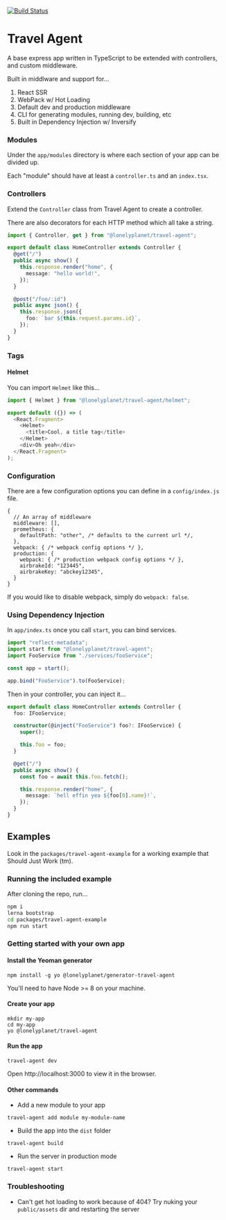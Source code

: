[![Build Status](https://travis-ci.org/lonelyplanet/travel-agent.svg?branch=master)](https://travis-ci.org/lonelyplanet/travel-agent)

# Travel Agent

A base express app written in TypeScript to be extended with controllers, and custom middleware.

Built in middlware and support for...

1. React SSR
1. WebPack w/ Hot Loading
1. Default dev and production middleware
1. CLI for generating modules, running dev, building, etc
1. Built in Dependency Injection w/ Inversify

### Modules

Under the `app/modules` directory is where each section of your app can be divided up.

Each "module" should have at least a `controller.ts` and an `index.tsx`.

### Controllers

Extend the `Controller` class from Travel Agent to create a controller.

There are also decorators for each HTTP method which all take a string.

```ts
import { Controller, get } from "@lonelyplanet/travel-agent";

export default class HomeController extends Controller {
  @get("/")
  public async show() {
    this.response.render("home", {
      message: "hello world!",
    });
  }

  @post("/foo/:id")
  public async json() {
    this.response.json({
      foo: `bar ${this.request.params.id}`,
    });
  }
}
```

### Tags

#### Helmet

You can import `Helmet` like this...

```ts
import { Helmet } from "@lonelyplanet/travel-agent/helmet";

export default ({}) => (
  <React.Fragment>
    <Helmet>
      <title>Cool, a title tag</title>
    </Helmet>
    <div>Oh yeah</div>
  </React.Fragment>
);
```

### Configuration

There are a few configuration options you can define in a `config/index.js` file.

```
{
  // An array of middleware
  middleware: [],
  prometheus: {
    defaultPath: "other", /* defaults to the current url */,
  },
  webpack: { /* webpack config options */ },
  production: {
    webpack: { /* production webpack config options */ },
    airbrakeId: "123445",
    airbrakeKey: "abckey12345",
  }
}
```

If you would like to disable webpack, simply do `webpack: false`.

### Using Dependency Injection

In `app/index.ts` once you call `start`, you can bind services.

```ts
import "reflect-metadata";
import start from "@lonelyplanet/travel-agent";
import FooService from "./services/fooService";

const app = start();

app.bind("FooService").to(FooService);
```

Then in your controller, you can inject it...

```ts
export default class HomeController extends Controller {
  foo: IFooService;

  constructor(@inject("FooService") foo?: IFooService) {
    super();

    this.foo = foo;
  }

  @get("/")
  public async show() {
    const foo = await this.foo.fetch();

    this.response.render("home", {
      message: `hell effin yea ${foo[0].name}!`,
    });
  }
}
```

## Examples

Look in the `packages/travel-agent-example` for a working example that Should Just Work (tm).

### Running the included example

After cloning the repo, run...

```bash
npm i
lerna bootstrap
cd packages/travel-agent-example
npm run start
```

### Getting started with your own app

#### Install the Yeoman generator

```
npm install -g yo @lonelyplanet/generator-travel-agent
```

You'll need to have Node >= 8 on your machine.

#### Create your app

```
mkdir my-app
cd my-app
yo @lonelyplanet/travel-agent
```

#### Run the app

```
travel-agent dev
```

Open http://localhost:3000 to view it in the browser.

#### Other commands

* Add a new module to your app

```
travel-agent add module my-module-name
```

* Build the app into the `dist` folder

```
travel-agent build
```

* Run the server in production mode

```
travel-agent start
```

### Troubleshooting

* Can't get hot loading to work because of 404? Try nuking your `public/assets` dir and restarting the server
